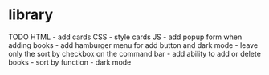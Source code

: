# library
TODO
  HTML
    - add cards
  CSS
    - style cards
  JS
    - add popup form when adding books
    - add hamburger menu for add button and dark mode
    - leave only the sort by checkbox on the command bar
    - add ability to add or delete books
    - sort by function
    - dark mode